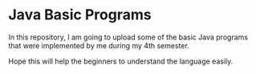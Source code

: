 # Java Basic Programs

In this repository, I am going to upload some of the basic Java programs that were implemented by me during my 4th semester.

Hope this will help the beginners to understand the language easily.
